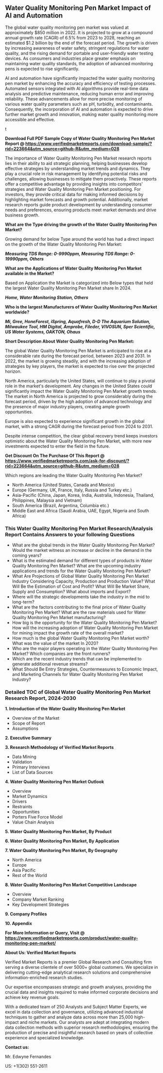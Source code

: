 <h2>Water Quality Monitoring Pen Market Impact of AI and Automation</h2><p>The global water quality monitoring pen market was valued at approximately $850 million in 2022. It is projected to grow at a compound annual growth rate (CAGR) of 6.5% from 2023 to 2028, reaching an estimated $1.2 billion by the end of the forecast period. The growth is driven by increasing awareness of water safety, stringent regulations for water quality, and the rising demand for portable and user-friendly water testing devices. As consumers and industries place greater emphasis on maintaining water quality standards, the adoption of advanced monitoring pens is expected to rise significantly.</p><p>AI and automation have significantly impacted the water quality monitoring pen market by enhancing the accuracy and efficiency of testing processes. Automated sensors integrated with AI algorithms provide real-time data analysis and predictive maintenance, reducing human error and improving reliability. These advancements allow for more precise monitoring of various water quality parameters such as pH, turbidity, and contaminants. Consequently, the incorporation of AI and automation is expected to drive further market growth and innovation, making water quality monitoring more accessible and effective.</p>t</p><p id="" class=""><strong>Download Full PDF Sample Copy of Water Quality Monitoring Pen Market Report @ <a href="https://www.verifiedmarketreports.com/download-sample/?rid=223664&utm_source=github-R&utm_medium=028" target="_blank">https://www.verifiedmarketreports.com/download-sample/?rid=223664&utm_source=github-R&utm_medium=028</a></strong></p><p>The importance of&nbsp;Water Quality Monitoring Pen Market research reports lies in their ability to aid strategic planning, helping businesses develop effective strategies by understanding market trends and dynamics. They play a crucial role in risk management by identifying potential risks and challenges, allowing businesses to mitigate them proactively. These reports offer a competitive advantage by providing insights into competitors' strategies and Water Quality Monitoring Pen Market positioning. For investors, they provide critical data for making informed decisions by highlighting market forecasts and growth potential. Additionally, market research reports guide product development by understanding consumer needs and preferences, ensuring products meet market demands and drive business growth.</p><p><strong>What are the&nbsp;Type driving the growth of the Water Quality Monitoring Pen Market?</strong></p><p id="" class="">Growing demand for below Type around the world has had a direct impact on the growth of the Water Quality Monitoring Pen Market:</p><em><strong>Measuring TDS Range: 0-9990ppm, Measuring TDS Range: 0-19990ppm, Others</strong></em></p><strong>What are the&nbsp;Applications&nbsp;of Water Quality Monitoring Pen Market available in the Market?</strong></p><p id="" class="">Based on Application the Market is categorized into Below types that held the largest Water Quality Monitoring Pen Market share In 2024.</p><em><strong>Home, Water Monitoring Station, Others</strong></em></p><strong>Who is the largest Manufacturers of Water Quality Monitoring Pen Market worldwide?</strong></p><p><em><strong>Mi, Gree, HoneForest, iSpring, Aquafresh, D-D The Aquarium Solution, Milwaukee Tool, HM Digital, Amprobe, Fileder, VIVOSUN, Sper Scientific, US Water Systems, OAKTON, Ohaus</strong></em></p><p id="" class=""><strong>Short Description About Water Quality Monitoring Pen Market:</strong></p><p>The global Water Quality Monitoring Pen Market is anticipated to rise at a considerable rate during the forecast period, between 2023 and 2031. In 2022, the market is growing steadily, and with the increasing adoption of strategies by key players, the market is expected to rise over the projected horizon.</p><p>North America, particularly the United States, will continue to play a pivotal role in the market's development. Any changes in the United States could significantly impact the Water Quality Monitoring Pen Market growth trends. The market in North America is projected to grow considerably during the forecast period, driven by the high adoption of advanced technology and the presence of major industry players, creating ample growth opportunities.</p><p>Europe is also expected to experience significant growth in the global market, with a strong CAGR during the forecast period from 2024 to 2031.</p><p>Despite intense competition, the clear global recovery trend keeps investors optimistic about the Water Quality Monitoring Pen Market, with more new investments expected to enter the field in the future.</p><p id="" class=""><strong>Get Discount On The Purchase Of This Report @ <a href="https://www.verifiedmarketreports.com/ask-for-discount/?rid=223664&utm_source=github-R&utm_medium=028" target="_blank">https://www.verifiedmarketreports.com/ask-for-discount/?rid=223664&utm_source=github-R&utm_medium=028</a></strong></p>Which regions are leading the Water Quality Monitoring Pen Market?</p><ul><li>North America (United States, Canada and Mexico)</li><li>Europe (Germany, UK, France, Italy, Russia and Turkey etc.)</li><li>Asia-Pacific (China, Japan, Korea, India, Australia, Indonesia, Thailand, Philippines, Malaysia and Vietnam)</li><li>South America (Brazil, Argentina, Columbia etc.)</li><li>Middle East and Africa (Saudi Arabia, UAE, Egypt, Nigeria and South Africa)</li></ul><h3 id="" class="">This Water Quality Monitoring Pen Market Research/Analysis Report Contains Answers to your following Questions</h3><ul><li>What are the global trends in the Water Quality Monitoring Pen Market? Would the market witness an increase or decline in the demand in the coming years?</li><li>What is the estimated demand for different types of products in Water Quality Monitoring Pen Market? What are the upcoming industry applications and trends for the Water Quality Monitoring Pen Market?</li><li>What Are Projections of Global Water Quality Monitoring Pen Market Industry Considering Capacity, Production and Production Value? What Will Be the Estimation of Cost and Profit? What Will Be Market Share, Supply and Consumption? What about imports and Export?</li><li>Where will the strategic developments take the industry in the mid to long-term?</li><li>What are the factors contributing to the final price of Water Quality Monitoring Pen Market? What are the raw materials used for Water Quality Monitoring Pen Market manufacturing?</li><li>How big is the opportunity for the Water Quality Monitoring Pen Market? How will the increasing adoption of Water Quality Monitoring Pen Market for mining impact the growth rate of the overall market?</li><li>How much is the global Water Quality Monitoring Pen Market worth? What was the value of the market In 2020?</li><li>Who are the major players operating in the Water Quality Monitoring Pen Market? Which companies are the front runners?</li><li>Which are the recent industry trends that can be implemented to generate additional revenue streams?</li><li>What Should Be Entry Strategies, Countermeasures to Economic Impact, and Marketing Channels for Water Quality Monitoring Pen Market Industry?</li></ul><h3 id="" class="">Detailed TOC of Global Water Quality Monitoring Pen Market Research Report, 2024-2030</h3><p id="" class=""><strong>1. Introduction of the Water Quality Monitoring Pen Market</strong></p><ul><li>Overview of the Market</li><li>Scope of Report</li><li>Assumptions</li></ul><p id="" class=""><strong>2. Executive Summary</strong></p><p id="" class=""><strong>3. Research Methodology of Verified Market Reports</strong></p><ul><li>Data Mining</li><li>Validation</li><li>Primary Interviews</li><li>List of Data Sources</li></ul><p id="" class=""><strong>4. Water Quality Monitoring Pen Market Outlook</strong></p><ul><li>Overview</li><li>Market Dynamics</li><li>Drivers</li><li>Restraints</li><li>Opportunities</li><li>Porters Five Force Model</li><li>Value Chain Analysis</li></ul><p id="" class=""><strong>5. Water Quality Monitoring Pen Market, By Product</strong></p><p id="" class=""><strong>6. Water Quality Monitoring Pen Market, By Application</strong></p><p id="" class=""><strong>7. Water Quality Monitoring Pen Market, By Geography</strong></p><ul><li>North America</li><li>Europe</li><li>Asia Pacific</li><li>Rest of the World</li></ul><p id="" class=""><strong>8. Water Quality Monitoring Pen Market Competitive Landscape</strong></p><ul><li>Overview</li><li>Company Market Ranking</li><li>Key Development Strategies</li></ul><p id="" class=""><strong>9. Company Profiles</strong></p><p id="" class=""><strong>10. Appendix</strong></p><p id="" class=""><strong>For More Information or Query, Visit @ <a href="https://www.verifiedmarketreports.com/product/water-quality-monitoring-pen-market/" target="_blank">https://www.verifiedmarketreports.com/product/water-quality-monitoring-pen-market/</a></strong></p><p id="" class=""><strong>About Us: Verified Market Reports</strong></p><p id="" class="">Verified Market Reports is a premier Global Research and Consulting firm serving a diverse clientele of over 5000+ global customers. We specialize in delivering cutting-edge analytical research solutions and comprehensive information-enriched research studies.</p><p id="" class="">Our expertise encompasses strategic and growth analyses, providing the crucial data and insights required to make informed corporate decisions and achieve key revenue goals.</p><p id="" class="">With a dedicated team of 250 Analysts and Subject Matter Experts, we excel in data collection and governance, utilizing advanced industrial techniques to gather and analyze data across more than 25,000 high-impact and niche markets. Our analysts are adept at integrating modern data collection methods with superior research methodologies, ensuring the production of precise and insightful research based on years of collective experience and specialized knowledge.</p><p id="" class=""><strong>Contact us:</strong></p><p id="" class="">Mr. Edwyne Fernandes</p><p id="" class="">US: +1(302) 551-2611</p>